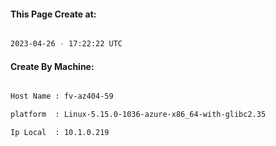 
   
#### This Page Create at:

```bash

2023-04-26 - 17:22:22 UTC

```

#### Create By Machine:

```bash

Host Name : fv-az404-59

platform  : Linux-5.15.0-1036-azure-x86_64-with-glibc2.35

Ip Local  : 10.1.0.219

```

